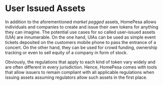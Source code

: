 # User Issued Assets

In addition to the aforementioned *market pegged* assets, HomePesa allows
individuals and companies to create and issue their own tokens for anything
they can imagine. The potential use cases for so called user-issued assets
(UIA) are innumerable. On the one hand, UIAs can be used as simple event
tickets deposited on the customers mobile phone to pass the entrance of a
concert. On the other hand, they can be used for crowd funding, ownership
tracking or even to sell equity of a company in form of stock.

Obviously, the regulations that apply to each kind of token vary widely and are
often different in every jurisdiction. Hence, HomePesa comes with tools that
allow issuers to remain compliant with all applicable regulations when issuing
assets assuming regulators allow such assets in the first place.
